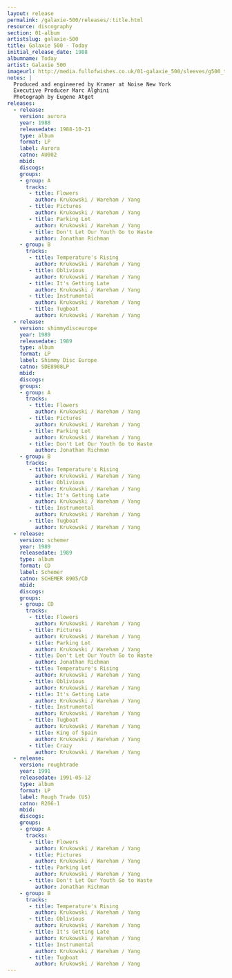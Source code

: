 ```yaml
---
layout: release
permalink: /galaxie-500/releases/:title.html
resource: discography
section: 01-album
artistslug: galaxie-500
title: Galaxie 500 - Today
initial_release_date: 1988
albumname: Today
artist: Galaxie 500
imageurl: http://media.fullofwishes.co.uk/01-galaxie_500/sleeves/g500_today.jpg
notes: |
  Produced and engineered by Kramer at Noise New York
  Executive Producer Marc Alghini
  Photograph by Eugene Atget
releases:
  - release: 
    version: aurora
    year: 1988
    releasedate: 1988-10-21
    type: album
    format: LP
    label: Aurora
    catno: AU002
    mbid: 
    discogs: 
    groups:
    - group: A
      tracks:
       - title: Flowers
         author: Krukowski / Wareham / Yang
       - title: Pictures
         author: Krukowski / Wareham / Yang
       - title: Parking Lot
         author: Krukowski / Wareham / Yang
       - title: Don't Let Our Youth Go to Waste
         author: Jonathan Richman
    - group: B
      tracks:
       - title: Temperature's Rising
         author: Krukowski / Wareham / Yang
       - title: Oblivious
         author: Krukowski / Wareham / Yang
       - title: It's Getting Late
         author: Krukowski / Wareham / Yang
       - title: Instrumental
         author: Krukowski / Wareham / Yang
       - title: Tugboat
         author: Krukowski / Wareham / Yang
  - release:
    version: shimmydisceurope
    year: 1989
    releasedate: 1989
    type: album
    format: LP
    label: Shimmy Disc Europe 
    catno: SDE8908LP
    mbid: 
    discogs: 
    groups:
    - group: A
      tracks:
       - title: Flowers
         author: Krukowski / Wareham / Yang
       - title: Pictures
         author: Krukowski / Wareham / Yang
       - title: Parking Lot
         author: Krukowski / Wareham / Yang
       - title: Don't Let Our Youth Go to Waste
         author: Jonathan Richman
    - group: B
      tracks:
       - title: Temperature's Rising
         author: Krukowski / Wareham / Yang
       - title: Oblivious
         author: Krukowski / Wareham / Yang
       - title: It's Getting Late
         author: Krukowski / Wareham / Yang
       - title: Instrumental
         author: Krukowski / Wareham / Yang
       - title: Tugboat
         author: Krukowski / Wareham / Yang
  - release:
    version: schemer
    year: 1989
    releasedate: 1989
    type: album
    format: CD
    label: Schemer
    catno: SCHEMER 8905/CD
    mbid: 
    discogs: 
    groups:
    - group: CD
      tracks:
       - title: Flowers
         author: Krukowski / Wareham / Yang
       - title: Pictures
         author: Krukowski / Wareham / Yang
       - title: Parking Lot
         author: Krukowski / Wareham / Yang
       - title: Don't Let Our Youth Go to Waste
         author: Jonathan Richman
       - title: Temperature's Rising
         author: Krukowski / Wareham / Yang
       - title: Oblivious
         author: Krukowski / Wareham / Yang
       - title: It's Getting Late
         author: Krukowski / Wareham / Yang
       - title: Instrumental
         author: Krukowski / Wareham / Yang
       - title: Tugboat
         author: Krukowski / Wareham / Yang
       - title: King of Spain
         author: Krukowski / Wareham / Yang
       - title: Crazy
         author: Krukowski / Wareham / Yang
  - release:
    version: roughtrade
    year: 1991
    releasedate: 1991-05-12
    type: album
    format: LP
    label: Rough Trade (US)
    catno: R266-1
    mbid: 
    discogs: 
    groups:
    - group: A
      tracks:
       - title: Flowers
         author: Krukowski / Wareham / Yang
       - title: Pictures
         author: Krukowski / Wareham / Yang
       - title: Parking Lot
         author: Krukowski / Wareham / Yang
       - title: Don't Let Our Youth Go to Waste
         author: Jonathan Richman
    - group: B
      tracks:
       - title: Temperature's Rising
         author: Krukowski / Wareham / Yang
       - title: Oblivious
         author: Krukowski / Wareham / Yang
       - title: It's Getting Late
         author: Krukowski / Wareham / Yang
       - title: Instrumental
         author: Krukowski / Wareham / Yang
       - title: Tugboat
         author: Krukowski / Wareham / Yang
---
```

